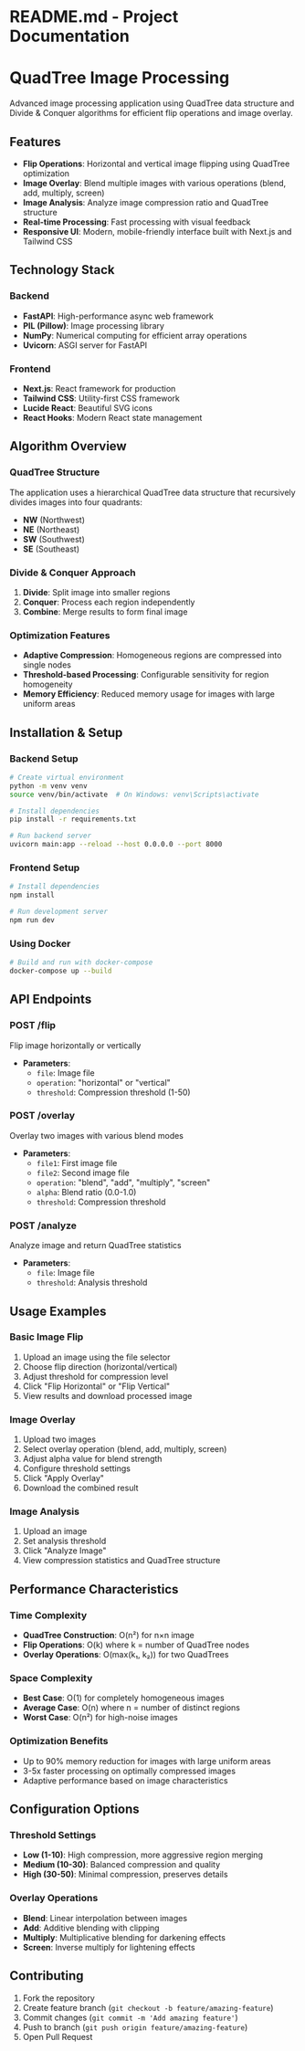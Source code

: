 # README.md - Project Documentation
# QuadTree Image Processing

Advanced image processing application using QuadTree data structure and Divide & Conquer algorithms for efficient flip operations and image overlay.

## Features

- **Flip Operations**: Horizontal and vertical image flipping using QuadTree optimization
- **Image Overlay**: Blend multiple images with various operations (blend, add, multiply, screen)
- **Image Analysis**: Analyze image compression ratio and QuadTree structure
- **Real-time Processing**: Fast processing with visual feedback
- **Responsive UI**: Modern, mobile-friendly interface built with Next.js and Tailwind CSS

## Technology Stack

### Backend
- **FastAPI**: High-performance async web framework
- **PIL (Pillow)**: Image processing library
- **NumPy**: Numerical computing for efficient array operations
- **Uvicorn**: ASGI server for FastAPI

### Frontend
- **Next.js**: React framework for production
- **Tailwind CSS**: Utility-first CSS framework
- **Lucide React**: Beautiful SVG icons
- **React Hooks**: Modern React state management

## Algorithm Overview

### QuadTree Structure
The application uses a hierarchical QuadTree data structure that recursively divides images into four quadrants:
- **NW** (Northwest)
- **NE** (Northeast) 
- **SW** (Southwest)
- **SE** (Southeast)

### Divide & Conquer Approach
1. **Divide**: Split image into smaller regions
2. **Conquer**: Process each region independently
3. **Combine**: Merge results to form final image

### Optimization Features
- **Adaptive Compression**: Homogeneous regions are compressed into single nodes
- **Threshold-based Processing**: Configurable sensitivity for region homogeneity
- **Memory Efficiency**: Reduced memory usage for images with large uniform areas

## Installation & Setup

### Backend Setup
```bash
# Create virtual environment
python -m venv venv
source venv/bin/activate  # On Windows: venv\Scripts\activate

# Install dependencies
pip install -r requirements.txt

# Run backend server
uvicorn main:app --reload --host 0.0.0.0 --port 8000
```

### Frontend Setup
```bash
# Install dependencies
npm install

# Run development server
npm run dev
```

### Using Docker
```bash
# Build and run with docker-compose
docker-compose up --build
```

## API Endpoints

### POST /flip
Flip image horizontally or vertically
- **Parameters**: 
  - `file`: Image file
  - `operation`: "horizontal" or "vertical"
  - `threshold`: Compression threshold (1-50)

### POST /overlay
Overlay two images with various blend modes
- **Parameters**:
  - `file1`: First image file
  - `file2`: Second image file
  - `operation`: "blend", "add", "multiply", "screen"
  - `alpha`: Blend ratio (0.0-1.0)
  - `threshold`: Compression threshold

### POST /analyze
Analyze image and return QuadTree statistics
- **Parameters**:
  - `file`: Image file
  - `threshold`: Analysis threshold

## Usage Examples

### Basic Image Flip
1. Upload an image using the file selector
2. Choose flip direction (horizontal/vertical)
3. Adjust threshold for compression level
4. Click "Flip Horizontal" or "Flip Vertical"
5. View results and download processed image

### Image Overlay
1. Upload two images
2. Select overlay operation (blend, add, multiply, screen)
3. Adjust alpha value for blend strength
4. Configure threshold settings
5. Click "Apply Overlay"
6. Download the combined result

### Image Analysis
1. Upload an image
2. Set analysis threshold
3. Click "Analyze Image"
4. View compression statistics and QuadTree structure

## Performance Characteristics

### Time Complexity
- **QuadTree Construction**: O(n²) for n×n image
- **Flip Operations**: O(k) where k = number of QuadTree nodes
- **Overlay Operations**: O(max(k₁, k₂)) for two QuadTrees

### Space Complexity
- **Best Case**: O(1) for completely homogeneous images
- **Average Case**: O(n) where n = number of distinct regions
- **Worst Case**: O(n²) for high-noise images

### Optimization Benefits
- Up to 90% memory reduction for images with large uniform areas
- 3-5x faster processing on optimally compressed images
- Adaptive performance based on image characteristics

## Configuration Options

### Threshold Settings
- **Low (1-10)**: High compression, more aggressive region merging
- **Medium (10-30)**: Balanced compression and quality
- **High (30-50)**: Minimal compression, preserves details

### Overlay Operations
- **Blend**: Linear interpolation between images
- **Add**: Additive blending with clipping
- **Multiply**: Multiplicative blending for darkening effects
- **Screen**: Inverse multiply for lightening effects

## Contributing

1. Fork the repository
2. Create feature branch (`git checkout -b feature/amazing-feature`)
3. Commit changes (`git commit -m 'Add amazing feature'`)
4. Push to branch (`git push origin feature/amazing-feature`)
5. Open Pull Request
